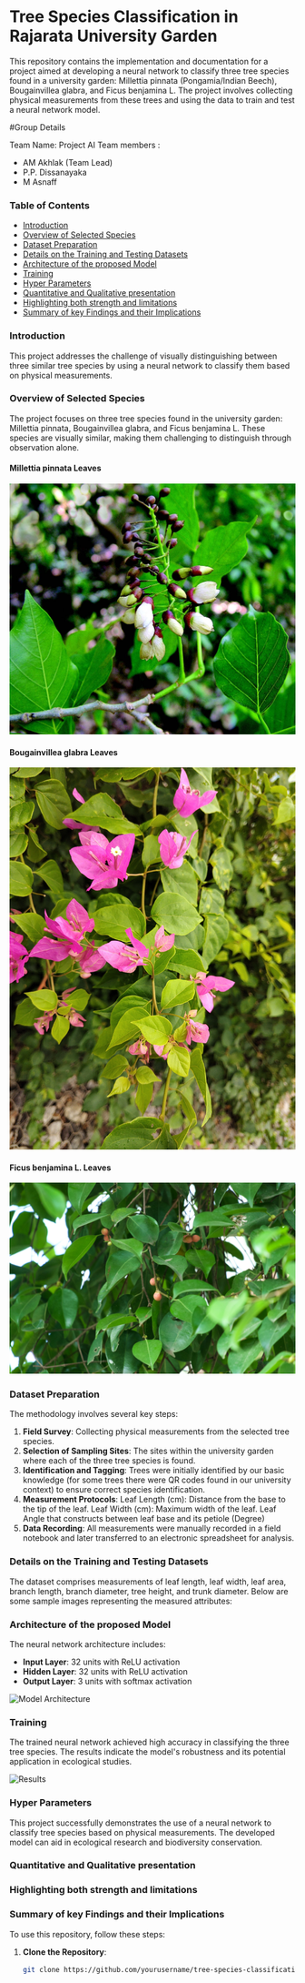 # Tree Species Classification in Rajarata University Garden

This repository contains the implementation and documentation for a project aimed at developing a neural network to classify three tree species found in a university garden: Millettia pinnata (Pongamia/Indian Beech), Bougainvillea glabra, and Ficus benjamina L. The project involves collecting physical measurements from these trees and using the data to train and test a neural network model.

#Group Details

Team Name: Project AI
Team members :
- AM Akhlak (Team Lead)
- P.P. Dissanayaka
- M Asnaff



### Table of Contents

- [Introduction](#Introduction)
- [Overview of Selected Species](#Overview-of-Selected-Species)
- [Dataset Preparation](#Dataset-Preparation)
- [Details on the Training and Testing Datasets](#Details-on-the-Training-and-Testing-Datasets)
- [Architecture of the proposed Model](#Architecture-of-the-proposed-Model)
- [Training](#Training)
- [Hyper Parameters](#Hyper-Parameters)
- [Quantitative and Qualitative presentation](#Quantitative-and-Qualitative-presentation)
- [Highlighting both strength and limitations](#Highlighting-both-strength-and-limitations)
- [Summary of key Findings and their Implications](#Summary-of-key-Findings-and-their-Implications)

### Introduction

This project addresses the challenge of visually distinguishing between three similar tree species by using a neural network to classify them based on physical measurements.

### Overview of Selected Species

The project focuses on three tree species found in the university garden: Millettia pinnata, Bougainvillea glabra, and Ficus benjamina L. These species are visually similar, making them challenging to distinguish through observation alone.


#### Millettia pinnata Leaves
![Millettia pinnata Leaves](Tree_Species/Millettia_pinnata.jpeg)

#### Bougainvillea glabra Leaves
![Bougainvillea glabra Leaves](Tree_Species/Bougainvillea-glabra-Choisy.jpg)

#### Ficus benjamina L. Leaves
![Ficus benjamina L. Leaves](Tree_Species/Ficus_benjamina_L.jpg)


### Dataset Preparation

The methodology involves several key steps:

1. **Field Survey**: Collecting physical measurements from the selected tree species.
2. **Selection of Sampling Sites**: The sites within the university garden where each of the three tree species is found.
3. **Identification and Tagging**: Trees were initially identified by our basic knowledge (for some trees there were QR codes
found in our university context) to ensure correct species identification.
4. **Measurement Protocols**: Leaf Length (cm): Distance from the base to the tip of the leaf.
Leaf Width (cm): Maximum width of the leaf.
Leaf Angle that constructs between leaf base and its petiole (Degree)
5. **Data Recording**: All measurements were manually recorded in a field notebook and later transferred to an
electronic spreadsheet for analysis.

### Details on the Training and Testing Datasets

The dataset comprises measurements of leaf length, leaf width, leaf area, branch length, branch diameter, tree height, and trunk diameter. Below are some sample images representing the measured attributes:


### Architecture of the proposed Model

The neural network architecture includes:

- **Input Layer**: 32 units with ReLU activation
- **Hidden Layer**: 32 units with ReLU activation
- **Output Layer**: 3 units with softmax activation

![Model Architecture](images/model_architecture.png)

### Training

The trained neural network achieved high accuracy in classifying the three tree species. The results indicate the model's robustness and its potential application in ecological studies.

![Results](images/results.png)

### Hyper Parameters

This project successfully demonstrates the use of a neural network to classify tree species based on physical measurements. The developed model can aid in ecological research and biodiversity conservation.

### Quantitative and Qualitative presentation

### Highlighting both strength and limitations

### Summary of key Findings and their Implications




To use this repository, follow these steps:

1. **Clone the Repository**:
   ```bash
   git clone https://github.com/yourusername/tree-species-classification.git
